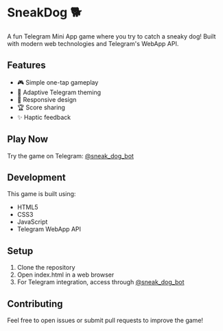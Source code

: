 # SneakDog 🐕

A fun Telegram Mini App game where you try to catch a sneaky dog! Built with modern web technologies and Telegram's WebApp API.

## Features

- 🎮 Simple one-tap gameplay
- 🎨 Adaptive Telegram theming
- 📱 Responsive design
- 🏆 Score sharing
- ✨ Haptic feedback

## Play Now

Try the game on Telegram: [@sneak_dog_bot](https://t.me/sneak_dog_bot)

## Development

This game is built using:
- HTML5
- CSS3
- JavaScript
- Telegram WebApp API

## Setup

1. Clone the repository
2. Open index.html in a web browser
3. For Telegram integration, access through [@sneak_dog_bot](https://t.me/sneak_dog_bot)

## Contributing

Feel free to open issues or submit pull requests to improve the game!

